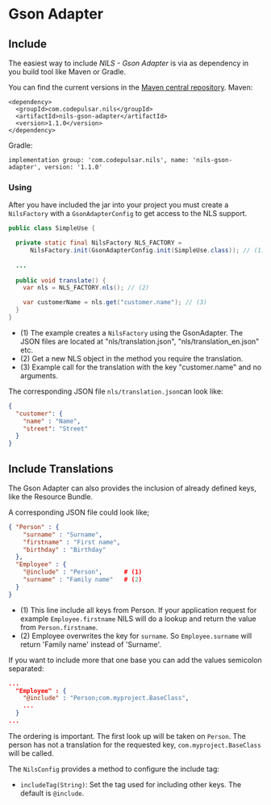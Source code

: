 # Gson Adapter

## Include

The easiest way to include _NILS - Gson Adapter_ is via as dependency in you build tool like Maven or Gradle.

You can find the current versions in the [Maven central repository](https://mvnrepository.com/artifact/com.codepulsar.nils).
Maven:

```
<dependency>
  <groupId>com.codepulsar.nils</groupId>
  <artifactId>nils-gson-adapter</artifactId>
  <version>1.1.0</version>
</dependency>
```

Gradle:

```
implementation group: 'com.codepulsar.nils', name: 'nils-gson-adapter', version: '1.1.0'
```

### Using

After you have included the jar into your project you must create a `NilsFactory` with a `GsonAdapterConfig` to get access to the NLS support.

```java
public class SimpleUse {

  private static final NilsFactory NLS_FACTORY =
      NilsFactory.init(GsonAdapterConfig.init(SimpleUse.class)); // (1)
  
  ...
  
  public void translate() {
    var nls = NLS_FACTORY.nls(); // (2)

    var customerName = nls.get("customer.name"); // (3)
  }
}
```

* (1) The example creates a `NilsFactory` using the GsonAdapter. The JSON files are located at "nls/translation.json", "nls/translation_en.json" etc.
* (2) Get a new NLS object in the method you require the translation.
* (3) Example call for the translation with the key "customer.name" and no arguments.

The corresponding JSON file `nls/translation.json`can look like:

```json
{
  "customer": {
    "name" : "Name",
    "street": "Street"
  }
}
```

## Include Translations

The Gson Adapter can also provides the inclusion of already defined keys, like the Resource Bundle.

A corresponding JSON file could look like;


```json
{ "Person" : {
    "surname" : "Surname",
    "firstname" : "First name",
    "birthday" : "Birthday"
  },
  "Employee" : {
    "@include" : "Person",      # (1)
    "surname" : "Family name"   # (2)
  }
}
```

* (1) This line include all keys from Person. If your application request for example `Employee.firstname` NILS will do a lookup and return the value from `Person.firstname`.
* (2) Employee overwrites the key for `surname`. So `Employee.surname` will return 'Family name' instead of 'Surname'.

If you want to include more that one base you can add the values semicolon separated:

```json
...
  "Employee" : {
    "@include" : "Person;com.myproject.BaseClass",
    ...
  }
...
```

The ordering is important. The first look up will be taken on `Person`. The person has not a translation for the requested key, `com.myproject.BaseClass` will be called.

The `NilsConfig` provides a method to configure the include tag:

* `includeTag(String)`: Set the tag used for including other keys. The default is `@include`.

